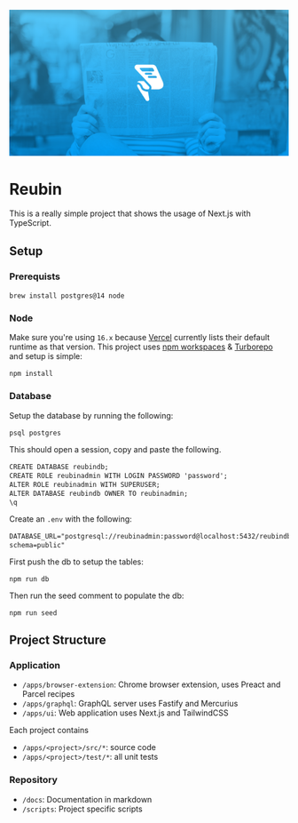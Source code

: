 ![Reubin Header](.github/reubin-og.png)

# Reubin

This is a really simple project that shows the usage of Next.js with TypeScript.

## Setup

### Prerequists

```
brew install postgres@14 node
```

### Node

Make sure you're using `16.x` because [Vercel](https://vercel.com/docs/runtimes#official-runtimes/node-js/node-js-version) currently lists their default runtime as that version. This project uses [npm workspaces](https://docs.npmjs.com/cli/v8/using-npm/workspaces) & [Turborepo](https://turborepo.org/) and setup is simple:

```
npm install
```

### Database

Setup the database by running the following:

```
psql postgres
```

This should open a session, copy and paste the following.

```
CREATE DATABASE reubindb;
CREATE ROLE reubinadmin WITH LOGIN PASSWORD 'password';
ALTER ROLE reubinadmin WITH SUPERUSER;
ALTER DATABASE reubindb OWNER TO reubinadmin;
\q
```

Create an `.env` with the following:

```
DATABASE_URL="postgresql://reubinadmin:password@localhost:5432/reubindb?schema=public"
```

First push the db to setup the tables:

```
npm run db
```

Then run the seed comment to populate the db:

```
npm run seed
```

## Project Structure

### Application

- `/apps/browser-extension`: Chrome browser extension, uses Preact and Parcel recipes
- `/apps/graphql`: GraphQL server uses Fastify and Mercurius
- `/apps/ui`: Web application uses Next.js and TailwindCSS

Each project contains

- `/apps/<project>/src/*`: source code
- `/apps/<project>/test/*`: all unit tests

### Repository

- `/docs`: Documentation in markdown
- `/scripts`: Project specific scripts
